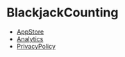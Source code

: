 # BlackjackCounting

- [AppStore](https://apps.apple.com/jp/app/id1544949227)
- [Analytics](https://lookerstudio.google.com/reporting/d6920026-6560-4eea-90ba-a84ca1c955a3)
- [PrivacyPolicy](https://tomokisun.github.io/BlackjackCounting/PrivacyPolicy)
